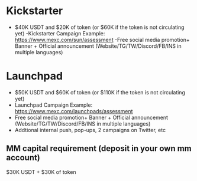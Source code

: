 # Kickstarter

- $40K USDT and $20K of token (or $60K if the token is not circulating yet)
-Kickstarter Campaign Example: https://www.mexc.com/sun/assessment
-Free social media promotion+ Banner + Official announcement (Website/TG/TW/Discord/FB/INS in multiple languages)

# Launchpad

- $50K USDT and $60K of token (or $110K if the token is not circulating yet)
- Launchpad Campaign Example: https://www.mexc.com/launchpads/assessment
- Free social media promotion+ Banner + Official announcement (Website/TG/TW/Discord/FB/INS in multiple languages)
- Addtional internal push, pop-ups, 2 campaigns on Twitter, etc

## MM capital requirement (deposit in your own mm account)

$30K USDT + $30K of token 
